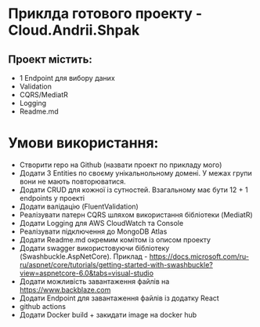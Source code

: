 # Приклда готового проекту - Cloud.Andrii.Shpak

## Проект містить:
- 1 Endpoint для вибору даних
- Validation
- CQRS/MediatR
- Logging
- Readme.md

# Умови використання:

- Створити repo на Github (назвати проект по прикладу мого)
- Додати 3 Entities по своєму унікальнольному домені. У межах групи вони не мають повторюватися.
- Додати CRUD для кожної із сутностей. Взагальному має бути 12 + 1 endpoints у проекті
- Додати валідацію (FluentValidation)
- Реалізувати патерн CQRS шляхом використання бібліотеки (MediatR)
- Додати Logging для AWS CloudWatch та Console
- Реалізувати підключення до MongoDB Atlas
- Додати Readme.md окремим комітом із описом проекту
- Додати swagger використовуючи бібліотеку (Swashbuckle.AspNetCore). Приклад - https://docs.microsoft.com/ru-ru/aspnet/core/tutorials/getting-started-with-swashbuckle?view=aspnetcore-6.0&tabs=visual-studio
- Додати можливість завантаження файлів на https://www.backblaze.com
- Додати Endpoint для завантаження файлів із додатку React
- github actions 
- Додати Docker build + закидати image на docker hub


